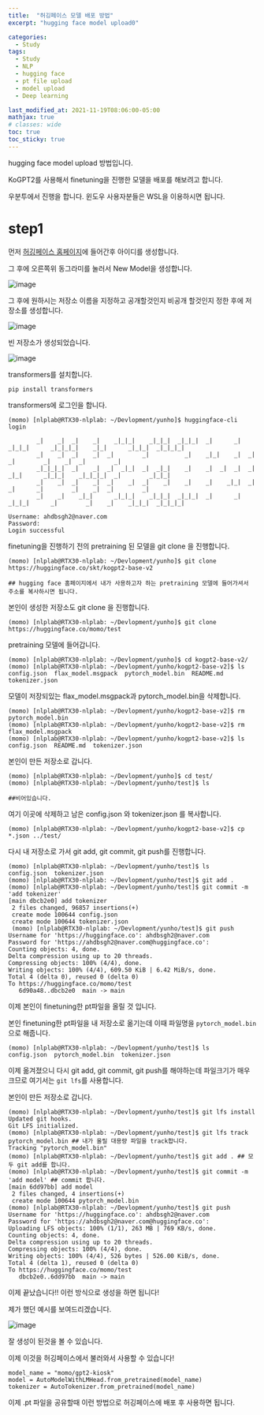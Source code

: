 ```yaml
---
title:  "허깅페이스 모델 배포 방법"
excerpt: "hugging face model upload0"

categories:
  - Study
tags:
  - Study
  - NLP
  - hugging face
  - pt file upload
  - model upload
  - Deep learning

last_modified_at: 2021-11-19T08:06:00-05:00
mathjax: true
# classes: wide
toc: true
toc_sticky: true
---
```

hugging face model upload 방법입니다. 

KoGPT2를 사용해서 finetuning을 진행한 모델을 배포를 해보려고 합니다. 

우분투에서 진행을 합니다. 윈도우 사용자분들은 WSL을 이용하시면 됩니다. 

# **step1**

먼저 [허깅페이스 홈페이지](https://huggingface.co/)에 들어간후 아이디를 생성합니다. 

그 후에 오른쪽위 동그라미를 눌러서 New Model을 생성합니다. 

![image](https://user-images.githubusercontent.com/60643542/142584038-322f5bb4-4808-40d8-84ea-668e18b3ab73.png)

그 후에 원하시는 저장소 이름을 지정하고 공개할것인지 비공개 할것인지 정한 후에 저장소를 생성합니다. 

![image](https://user-images.githubusercontent.com/60643542/142584165-30286642-15af-46b8-8950-66f2523eebed.png)

빈 저장소가 생성되었습니다.

![image](https://user-images.githubusercontent.com/60643542/142584625-cde73763-0939-4957-b3f7-456a46e93afd.png)

transformers를 설치합니다. 
```
pip install transformers
```

transformers에 로그인을 합니다.
```
(momo) [nlplab@RTX30-nlplab: ~/Devlopment/yunho]$ huggingface-cli login

        _|    _|  _|    _|    _|_|_|    _|_|_|  _|_|_|  _|      _|    _|_|_|      _|_|_|_|    _|_|      _|_|_|  _|_|_|_|
        _|    _|  _|    _|  _|        _|          _|    _|_|    _|  _|            _|        _|    _|  _|        _|
        _|_|_|_|  _|    _|  _|  _|_|  _|  _|_|    _|    _|  _|  _|  _|  _|_|      _|_|_|    _|_|_|_|  _|        _|_|_|
        _|    _|  _|    _|  _|    _|  _|    _|    _|    _|    _|_|  _|    _|      _|        _|    _|  _|        _|
        _|    _|    _|_|      _|_|_|    _|_|_|  _|_|_|  _|      _|    _|_|_|      _|        _|    _|    _|_|_|  _|_|_|_|

Username: ahdbsgh2@naver.com
Password:
Login successful
```
finetuning을 진행하기 전의 pretraining 된 모델을 git clone 을 진행합니다.

``` 
(momo) [nlplab@RTX30-nlplab: ~/Devlopment/yunho]$ git clone https://huggingface.co/skt/kogpt2-base-v2

## hugging face 홈페이지에서 내가 사용하고자 하는 pretraining 모델에 들어가셔서 주소를 복사하시면 됩니다.
```
본인이 생성한 저장소도 git clone 을 진행합니다. 
```
(momo) [nlplab@RTX30-nlplab: ~/Devlopment/yunho]$ git clone https://huggingface.co/momo/test
```

pretraining 모델에 들어갑니다. 
```
(momo) [nlplab@RTX30-nlplab: ~/Devlopment/yunho]$ cd kogpt2-base-v2/
(momo) [nlplab@RTX30-nlplab: ~/Devlopment/yunho/kogpt2-base-v2]$ ls
config.json  flax_model.msgpack  pytorch_model.bin  README.md  tokenizer.json
```
모델이 저장되있는 flax_model.msgpack과 pytorch_model.bin을 삭제합니다. 
```
(momo) [nlplab@RTX30-nlplab: ~/Devlopment/yunho/kogpt2-base-v2]$ rm pytorch_model.bin
(momo) [nlplab@RTX30-nlplab: ~/Devlopment/yunho/kogpt2-base-v2]$ rm flax_model.msgpack
(momo) [nlplab@RTX30-nlplab: ~/Devlopment/yunho/kogpt2-base-v2]$ ls
config.json  README.md  tokenizer.json
```

본인이 만든 저장소로 갑니다. 
```
(momo) [nlplab@RTX30-nlplab: ~/Devlopment/yunho]$ cd test/
(momo) [nlplab@RTX30-nlplab: ~/Devlopment/yunho/test]$ ls

##비어있습니다. 
```
여기 이곳에 삭제하고 남은 config.json 와 tokenizer.json 를 복사합니다. 

```
(momo) [nlplab@RTX30-nlplab: ~/Devlopment/yunho/kogpt2-base-v2]$ cp *.json ../test/
```
다시 내 저장소로 가서 git add, git commit, git push를 진행합니다. 
```
(momo) [nlplab@RTX30-nlplab: ~/Devlopment/yunho/test]$ ls
config.json  tokenizer.json
(momo) [nlplab@RTX30-nlplab: ~/Devlopment/yunho/test]$ git add .
(momo) [nlplab@RTX30-nlplab: ~/Devlopment/yunho/test]$ git commit -m 'add tokenizer'
[main dbcb2e0] add tokenizer
 2 files changed, 96857 insertions(+)
 create mode 100644 config.json
 create mode 100644 tokenizer.json
 (momo) [nlplab@RTX30-nlplab: ~/Devlopment/yunho/test]$ git push
Username for 'https://huggingface.co': ahdbsgh2@naver.com
Password for 'https://ahdbsgh2@naver.com@huggingface.co':
Counting objects: 4, done.
Delta compression using up to 20 threads.
Compressing objects: 100% (4/4), done.
Writing objects: 100% (4/4), 609.50 KiB | 6.42 MiB/s, done.
Total 4 (delta 0), reused 0 (delta 0)
To https://huggingface.co/momo/test
   6d90a48..dbcb2e0  main -> main
```
이제 본인이 finetuning한 pt파일을 올릴 것 입니다.

본인 finetuning한 pt파일을 내 저장소로 옮기는데 이때 파일명을 ```pytorch_model.bin```으로 해줍니다. 

```
(momo) [nlplab@RTX30-nlplab: ~/Devlopment/yunho/test]$ ls
config.json  pytorch_model.bin  tokenizer.json
```
이제 옮겨졌으니 다시 git add, git commit, git push를 해야하는데 파일크기가 매우 크므로 여기서는 ```git lfs```를 사용합니다.

본인이 만든 저장소로 갑니다. 

```
(momo) [nlplab@RTX30-nlplab: ~/Devlopment/yunho/test]$ git lfs install
Updated git hooks.
Git LFS initialized.
(momo) [nlplab@RTX30-nlplab: ~/Devlopment/yunho/test]$ git lfs track pytorch_model.bin ## 내가 올릴 대용량 파일을 track합니다. 
Tracking "pytorch_model.bin"
(momo) [nlplab@RTX30-nlplab: ~/Devlopment/yunho/test]$ git add . ## 모두 git add를 합니다.
(momo) [nlplab@RTX30-nlplab: ~/Devlopment/yunho/test]$ git commit -m 'add model' ## commit 합니다. 
[main 6dd97bb] add model
 2 files changed, 4 insertions(+)
 create mode 100644 pytorch_model.bin
(momo) [nlplab@RTX30-nlplab: ~/Devlopment/yunho/test]$ git push
Username for 'https://huggingface.co': ahdbsgh2@naver.com
Password for 'https://ahdbsgh2@naver.com@huggingface.co':
Uploading LFS objects: 100% (1/1), 263 MB | 769 KB/s, done.
Counting objects: 4, done.
Delta compression using up to 20 threads.
Compressing objects: 100% (4/4), done.
Writing objects: 100% (4/4), 526 bytes | 526.00 KiB/s, done.
Total 4 (delta 1), reused 0 (delta 0)
To https://huggingface.co/momo/test
   dbcb2e0..6dd97bb  main -> main 
```

이제 끝났습니다!! 이런 방식으로 생성을 하면 됩니다!

제가 했던 예시를 보여드리겠습니다. 

![image](https://user-images.githubusercontent.com/60643542/142591049-132a75b0-39f0-4658-86ce-f2f19ac050cf.png)

잘 생성이 된것을 볼 수 있습니다.

이제 이것을 허깅페이스에서 불러와서 사용할 수 있습니다!

```
model_name = "momo/gpt2-kiosk"
model = AutoModelWithLMHead.from_pretrained(model_name)
tokenizer = AutoTokenizer.from_pretrained(model_name)
```

이제 .pt 파일을 공유할때 이런 방법으로 허깅페이스에 배포 후 사용하면 됩니다. 
